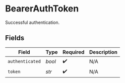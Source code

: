 # BearerAuthToken

Successful authentication.


## Fields

| Field              | Type               | Required           | Description        |
| ------------------ | ------------------ | ------------------ | ------------------ |
| `authenticated`    | *bool*             | :heavy_check_mark: | N/A                |
| `token`            | *str*              | :heavy_check_mark: | N/A                |